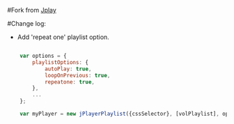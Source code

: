 #Fork from <a href="https://github.com/happyworm/jPlayer">Jplay</a>

#Change log:
* Add 'repeat one' playlist option.

``` javascript

	var options = {
		playlistOptions: {
			autoPlay: true,
			loopOnPrevious: true,
			repeatone: true,
		},
		...
	};

	var myPlayer = new jPlayerPlaylist({cssSelector}, [volPlaylist], options);
```